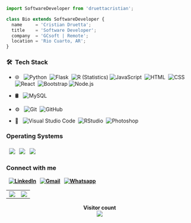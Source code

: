 ```js
import SoftwareDeveloper from 'druettacristian';

class Bio extends SoftwareDeveloper {
  name     = 'Cristian Druetta';
  title    = 'Software Developer';
  company  = 'GCsoft | Remote';
  location = 'Rio Cuarto, AR';
}
```

<h3> 🛠 &nbsp;Tech Stack</h3>

- 🌐 &nbsp;
  ![Python](https://img.shields.io/badge/-Python-05122A?style=flat&logo=python)&nbsp;
  ![Flask](https://img.shields.io/badge/-Flask-05122A?style=flat&logo=flask)&nbsp;
  ![R (Statistics)](https://img.shields.io/badge/-R-05122A?style=flat&logo=R&logoColor=276DC3)
  ![JavaScript](https://img.shields.io/badge/-JavaScript-05122A?style=flat&logo=javascript)&nbsp;
  ![HTML](https://img.shields.io/badge/-HTML-05122A?style=flat&logo=HTML5)&nbsp;
  ![CSS](https://img.shields.io/badge/-CSS-05122A?style=flat&logo=CSS3&logoColor=1572B6)&nbsp;
  ![React](https://img.shields.io/badge/-React-05122A?style=flat&logo=react)&nbsp;
  ![Bootstrap](https://img.shields.io/badge/-Bootstrap-05122A?style=flat&logo=bootstrap&logoColor=563D7C)
  ![Node.js](https://img.shields.io/badge/-Node.js-05122A?style=flat&logo=node.js)&nbsp;
 
- 🛢 &nbsp;
  ![MySQL](https://img.shields.io/badge/-MySQL-333333?style=flat&logo=mysql)
- ⚙️ &nbsp;
 ![Git](https://img.shields.io/badge/-Git-05122A?style=flat&logo=git)&nbsp;
 ![GitHub](https://img.shields.io/badge/-GitHub-05122A?style=flat&logo=github)&nbsp;
- 🔧 &nbsp;
 ![Visual Studio Code](https://img.shields.io/badge/-Visual%20Studio%20Code-05122A?style=flat&logo=visual-studio-code&logoColor=007ACC)&nbsp;
 ![RStudio](https://img.shields.io/badge/-RStudio-05122A?style=flat&logo=rstudio)&nbsp;
 ![Photoshop](https://img.shields.io/badge/-Photoshop-05122A?style=flat&logo=adobe-photoshop)&nbsp;
<b>

  <h3>Operating Systems <h3>
 &nbsp;
  <a href="#"><img src="https://img.shields.io/badge/Linux-FCC624?style=plastic&logo=linux&logoColor=black"></a>
&nbsp;
  <a href="#"><img src="https://img.shields.io/badge/Ubuntu-E95420?style=plastic&logo=ubuntu&logoColor=white"></a>
&nbsp;
  <a href="#"><img src="https://img.shields.io/badge/Windows-0078D6?style=plastic&logo=windows&logoColor=white"></a>



<h3>Connect with me</h3>
 &nbsp;
<a href="https://www.linkedin.com/in/cristian-druetta-25a8a71b2/"><img src="https://img.shields.io/badge/linkedin-%230A66C2.svg?style=plastic&logo=linkedin&logoColor=white" alt="LinkedIn"/></a>
 &nbsp;
<a href="mailto:cristian.e.druetta@gmail.com"><img img src="https://img.shields.io/badge/gmail-%23EA4335.svg?style=plastic&logo=gmail&logoColor=white" alt="Gmail"/></a>
 &nbsp;
<a href="https://wa.me/543584268768"><img src="https://img.shields.io/badge/whatsapp-%2325D366.svg?style=plastic&logo=whatsapp&logoColor=white" alt="Whatsapp"/></a>

	
	
	



<div align="center">

  <table width="100%" border="0" cellpadding="0" cellspacing="0">
    <tr>
      <td align="center">
        <img src="https://github-readme-stats.vercel.app/api/top-langs/?username=Cdruetta&theme=merko&hide=glsl,text,typescript" />
      </td>
      <td align="center">
        <img src="https://github-readme-stats.vercel.app/api?username=Cdruetta&show_icons=true&theme=merko" />
      </td>
    </tr>
    <tr>
    </tr>
  </table>
</div>

<p align="center"> 
  Visitor count<br>
  <img src="https://profile-counter.glitch.me/Cdruetta/count.svg" />
</p>


